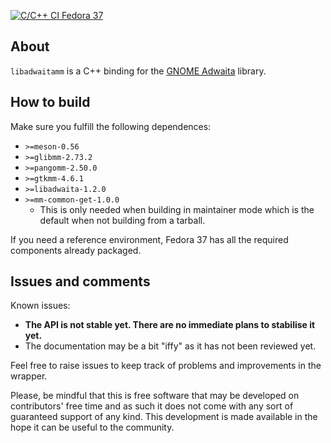 [![C/C++ CI Fedora 37](https://github.com/rofirrim/libadwaitamm/actions/workflows/meson-fedora.yml/badge.svg)](https://github.com/rofirrim/libadwaitamm/actions/workflows/meson-fedora.yml)

## About

`libadwaitamm` is a C++ binding for the [GNOME Adwaita](https://gnome.pages.gitlab.gnome.org/libadwaita/) library.

## How to build

Make sure you fulfill the following dependences:

 - `>=meson-0.56`
 - `>=glibmm-2.73.2`
 - `>=pangomm-2.50.0`
 - `>=gtkmm-4.6.1`
 - `>=libadwaita-1.2.0`
 - `>=mm-common-get-1.0.0`
   - This is only needed when building in maintainer mode which is the default when not building from a tarball.

If you need a reference environment, Fedora 37 has all the required components
already packaged.

## Issues and comments

Known issues:
 - **The API is not stable yet. There are no immediate plans to stabilise it yet.**
 - The documentation may be a bit "iffy" as it has not been reviewed yet.

Feel free to raise issues to keep track of problems and improvements in the
wrapper.

Please, be mindful that this is free software that may be developed on
contributors' free time and as such it does not come with any sort of
guaranteed support of any kind. This development is made available in the hope
it can be useful to the community.
